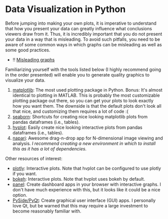 # Data Visualization in Python
Before jumping into making your own plots, it is imperative to understand that how you present your data can greatly influence what conclusions viewers draw from it. Thus, it is incredibly important that you do not present your data in a way that is misleading. To avoid such pitfalls, you need to be aware of some common ways in which graphs can be misleading as well as some good practices.

- :bangbang: [Misleading graphs](https://en.wikipedia.org/wiki/Misleading_graph)

Familiarizing yourself with the tools listed below (I highly recommend going in the order presented) will enable you to generate quality graphics to visualize your data.

1. [matplotlib](https://matplotlib.org): The most used plotting package in Python. Bonus: It's almost identical to plotting in MATLAB. This is probably the most customizable plotting package out there, so you can get your plots to look exactly how you want them. The downside is that the default plots don't look all that nice, and customizing them requires a lot of code :(
2. [seaborn](https://seaborn.pydata.org): Shortcuts for creating nice looking matplotlib plots from pandas dataframes (i.e., tables).
3. [hvplot](https://hvplot.holoviz.org): Easily create nice looking interactive plots from pandas dataframes (i.e., tables).
4. [napari](https://napari.org/stable/#): Awesome drag-n-drop app for N-dimensional image viewing and analysis. *I recommend creating a new environment in which to install this as it has a lot of dependencies.*

Other resources of interest:

- [plotly](https://plotly.com): Interactive plots. Note that hvplot can be configured to use plotly if you want.
- [bokeh](https://bokeh.org): Interactive plots. Note that hvplot uses bokeh by default.
- [panel](https://panel.holoviz.org): Create dashboard apps in your browser with interactive graphs. I don't have much experience with this, but it looks like it could be a nice option.
- [PySide/PyQt](https://wiki.qt.io/Qt_for_Python): Create graphical user interface (GUI) apps. I personally love Qt, but be warned that this may require a large investment to become reasonably familiar with.